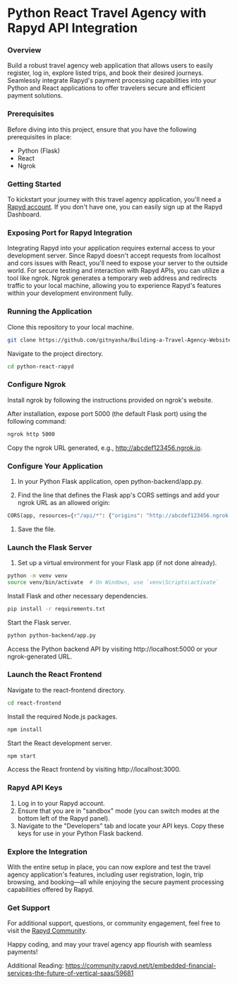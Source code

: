 # Python React Travel Agency with Rapyd API Integration

### Overview
Build a robust travel agency web application that allows users to easily register, log in, explore listed trips, and book their desired journeys. Seamlessly integrate Rapyd's payment processing capabilities into your Python and React applications to offer travelers secure and efficient payment solutions.

### Prerequisites
Before diving into this project, ensure that you have the following prerequisites in place:

- Python (Flask)
- React
- Ngrok
  
### Getting Started
To kickstart your journey with this travel agency application, you'll need a [Rapyd account](https://dashboard.rapyd.net/). If you don't have one, you can easily sign up at the Rapyd Dashboard.

### Exposing Port for Rapyd Integration
Integrating Rapyd into your application requires external access to your development server. Since Rapyd doesn't accept requests from localhost and cors issues with React, you'll need to expose your server to the outside world. For secure testing and interaction with Rapyd APIs, you can utilize a tool like ngrok. Ngrok generates a temporary web address and redirects traffic to your local machine, allowing you to experience Rapyd's features within your development environment fully.

### Running the Application
Clone this repository to your local machine.

```bash
git clone https://github.com/gitnyasha/Building-a-Travel-Agency-Website-with-the-Rapyd-Payment-Gateway-Python-Flask-and-React.git
```

Navigate to the project directory.

```bash
cd python-react-rapyd
```

### Configure Ngrok
Install ngrok by following the instructions provided on ngrok's website.

After installation, expose port 5000 (the default Flask port) using the following command:

```bash
ngrok http 5000
```

Copy the ngrok URL generated, e.g., http://abcdef123456.ngrok.io.

### Configure Your Application

1. In your Python Flask application, open python-backend/app.py.

2. Find the line that defines the Flask app's CORS settings and add your ngrok URL as an allowed origin:

```python
CORS(app, resources={r"/api/*": {"origins": "http://abcdef123456.ngrok.io"}})
```
1. Save the file.
   
### Launch the Flask Server

1. Set up a virtual environment for your Flask app (if not done already).

```bash
python -m venv venv
source venv/bin/activate  # On Windows, use `venv\Scripts\activate`
```

Install Flask and other necessary dependencies.

```bash
pip install -r requirements.txt
```

Start the Flask server.

```bash
python python-backend/app.py
```

Access the Python backend API by visiting http://localhost:5000 or your ngrok-generated URL.

### Launch the React Frontend
Navigate to the react-frontend directory.

```bash
cd react-frontend
```

Install the required Node.js packages.

```bash
npm install
```

Start the React development server.

```bash
npm start
```

Access the React frontend by visiting http://localhost:3000.

### Rapyd API Keys

1. Log in to your Rapyd account.
2. Ensure that you are in "sandbox" mode (you can switch modes at the bottom left of the Rapyd panel).
3. Navigate to the "Developers" tab and locate your API keys. Copy these keys for use in your Python Flask backend.

### Explore the Integration

With the entire setup in place, you can now explore and test the travel agency application's features, including user registration, login, trip browsing, and booking—all while enjoying the secure payment processing capabilities offered by Rapyd.

### Get Support
For additional support, questions, or community engagement, feel free to visit the [Rapyd Community](https://community.rapyd.net/).

Happy coding, and may your travel agency app flourish with seamless payments!

Additional Reading: https://community.rapyd.net/t/embedded-financial-services-the-future-of-vertical-saas/59681
